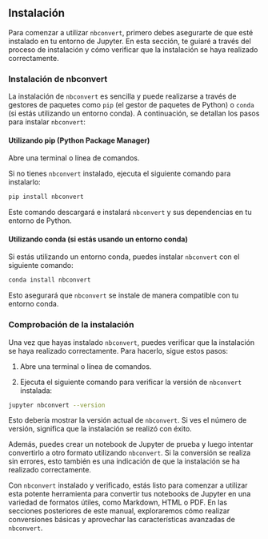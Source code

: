  
## Instalación

Para comenzar a utilizar `nbconvert`, primero debes asegurarte de que esté instalado en tu entorno de Jupyter. En esta sección, te guiaré a través del proceso de instalación y cómo verificar que la instalación se haya realizado correctamente.

### Instalación de nbconvert

La instalación de `nbconvert` es sencilla y puede realizarse a través de gestores de paquetes como `pip` (el gestor de paquetes de Python) o `conda` (si estás utilizando un entorno conda). A continuación, se detallan los pasos para instalar `nbconvert`:

#### Utilizando pip (Python Package Manager)

Abre una terminal o línea de comandos.

Si no tienes `nbconvert` instalado, ejecuta el siguiente comando para instalarlo:

```bash
pip install nbconvert
```

Este comando descargará e instalará `nbconvert` y sus dependencias en tu entorno de Python.

#### Utilizando conda (si estás usando un entorno conda)

Si estás utilizando un entorno conda, puedes instalar `nbconvert` con el siguiente comando:

```bash
conda install nbconvert
```

Esto asegurará que `nbconvert` se instale de manera compatible con tu entorno conda.

### Comprobación de la instalación

Una vez que hayas instalado `nbconvert`, puedes verificar que la instalación se haya realizado correctamente. Para hacerlo, sigue estos pasos:

  1. Abre una terminal o línea de comandos.

  2. Ejecuta el siguiente comando para verificar la versión de `nbconvert` instalada:

```bash
jupyter nbconvert --version
```

Esto debería mostrar la versión actual de `nbconvert`. Si ves el número de versión, significa que la instalación se realizó con éxito.

Además, puedes crear un notebook de Jupyter de prueba y luego intentar convertirlo a otro formato utilizando `nbconvert`. Si la conversión se realiza sin errores, esto también es una indicación de que la instalación se ha realizado correctamente.

Con `nbconvert` instalado y verificado, estás listo para comenzar a utilizar esta potente herramienta para convertir tus notebooks de Jupyter en una variedad de formatos útiles, como Markdown, HTML o PDF. En las secciones posteriores de este manual, exploraremos cómo realizar conversiones básicas y aprovechar las características avanzadas de `nbconvert`.
